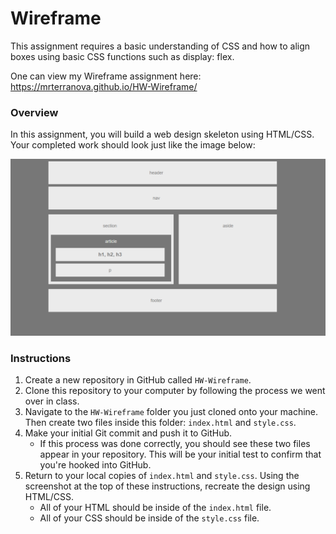 # Wireframe

This assignment requires a basic understanding of CSS and how to align boxes using basic CSS functions such as display: flex. 

One can view my Wireframe assignment here: https://mrterranova.github.io/HW-Wireframe/ 

### Overview

In this assignment, you will build a web design skeleton using HTML/CSS. Your completed work should look just like the image below:

![Final Layout](Images/Easier-Layout.png)


### Instructions

1. Create a new repository in GitHub called `HW-Wireframe`.
2. Clone this repository to your computer by following the process we went over in class.
3. Navigate to the `HW-Wireframe` folder you just cloned onto your machine. Then create two files inside this folder: `index.html` and `style.css`.
4. Make your initial Git commit and push it to GitHub.
   * If this process was done correctly, you should see these two files appear in your repository. This will be your initial test to confirm that you're hooked into GitHub.
5. Return to your local copies of `index.html` and `style.css`. Using the screenshot at the top of these instructions, recreate the design using HTML/CSS.
   * All of your HTML should be inside of the `index.html` file.
   * All of your CSS should be inside of the `style.css` file.